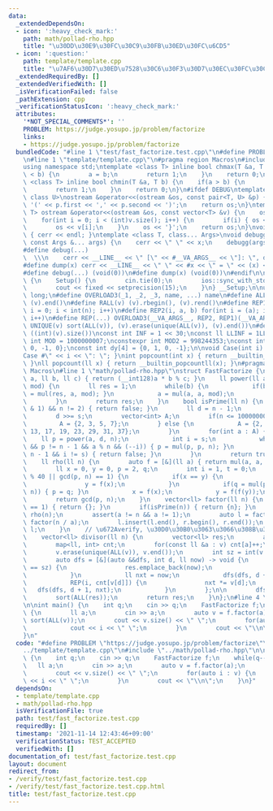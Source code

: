 ```yaml
---
data:
  _extendedDependsOn:
  - icon: ':heavy_check_mark:'
    path: math/pollad-rho.hpp
    title: "\u30DD\u30E9\u30FC\u30C9\u30FB\u30ED\u30FC\u6CD5"
  - icon: ':question:'
    path: template/template.cpp
    title: "\u7AF6\u30D7\u30ED\u7528\u30C6\u30F3\u30D7\u30EC\u30FC\u30C8"
  _extendedRequiredBy: []
  _extendedVerifiedWith: []
  _isVerificationFailed: false
  _pathExtension: cpp
  _verificationStatusIcon: ':heavy_check_mark:'
  attributes:
    '*NOT_SPECIAL_COMMENTS*': ''
    PROBLEM: https://judge.yosupo.jp/problem/factorize
    links:
    - https://judge.yosupo.jp/problem/factorize
  bundledCode: "#line 1 \"test/fast_factorize.test.cpp\"\n#define PROBLEM \"https://judge.yosupo.jp/problem/factorize\"\
    \n#line 1 \"template/template.cpp\"\n#pragma region Macros\n#include <bits/stdc++.h>\n\
    using namespace std;\ntemplate <class T> inline bool chmax(T &a, T b) {\n    if(a\
    \ < b) {\n        a = b;\n        return 1;\n    }\n    return 0;\n}\ntemplate\
    \ <class T> inline bool chmin(T &a, T b) {\n    if(a > b) {\n        a = b;\n\
    \        return 1;\n    }\n    return 0;\n}\n#ifdef DEBUG\ntemplate <class T,\
    \ class U>\nostream &operator<<(ostream &os, const pair<T, U> &p) {\n    os <<\
    \ '(' << p.first << ',' << p.second << ')';\n    return os;\n}\ntemplate <class\
    \ T> ostream &operator<<(ostream &os, const vector<T> &v) {\n    os << '{';\n\
    \    for(int i = 0; i < (int)v.size(); i++) {\n        if(i) { os << ','; }\n\
    \        os << v[i];\n    }\n    os << '}';\n    return os;\n}\nvoid debugg()\
    \ { cerr << endl; }\ntemplate <class T, class... Args>\nvoid debugg(const T &x,\
    \ const Args &... args) {\n    cerr << \" \" << x;\n    debugg(args...);\n}\n\
    #define debug(...)                                                           \
    \  \\\n    cerr << __LINE__ << \" [\" << #__VA_ARGS__ << \"]: \", debugg(__VA_ARGS__)\n\
    #define dump(x) cerr << __LINE__ << \" \" << #x << \" = \" << (x) << endl\n#else\n\
    #define debug(...) (void(0))\n#define dump(x) (void(0))\n#endif\n\nstruct Setup\
    \ {\n    Setup() {\n        cin.tie(0);\n        ios::sync_with_stdio(false);\n\
    \        cout << fixed << setprecision(15);\n    }\n} __Setup;\n\nusing ll = long\
    \ long;\n#define OVERLOAD3(_1, _2, _3, name, ...) name\n#define ALL(v) (v).begin(),\
    \ (v).end()\n#define RALL(v) (v).rbegin(), (v).rend()\n#define REP1(i, n) for(int\
    \ i = 0; i < int(n); i++)\n#define REP2(i, a, b) for(int i = (a); i < int(b);\
    \ i++)\n#define REP(...) OVERLOAD3(__VA_ARGS__, REP2, REP1)(__VA_ARGS__)\n#define\
    \ UNIQUE(v) sort(ALL(v)), (v).erase(unique(ALL(v)), (v).end())\n#define SZ(v)\
    \ ((int)(v).size())\nconst int INF = 1 << 30;\nconst ll LLINF = 1LL << 60;\nconstexpr\
    \ int MOD = 1000000007;\nconstexpr int MOD2 = 998244353;\nconst int dx[4] = {1,\
    \ 0, -1, 0};\nconst int dy[4] = {0, 1, 0, -1};\n\nvoid Case(int i) { cout << \"\
    Case #\" << i << \": \"; }\nint popcount(int x) { return __builtin_popcount(x);\
    \ }\nll popcount(ll x) { return __builtin_popcountll(x); }\n#pragma endregion\
    \ Macros\n#line 1 \"math/pollad-rho.hpp\"\nstruct FastFactorize {\n    ll mul(ll\
    \ a, ll b, ll c) { return (__int128)a * b % c; }\n    ll power(ll a, ll b, ll\
    \ mod) {\n        ll res = 1;\n        while(b) {\n            if(b & 1) { res\
    \ = mul(res, a, mod); }\n            a = mul(a, a, mod);\n            b >>= 1;\n\
    \        }\n        return res;\n    }\n    bool isPrime(ll n) {\n        if(!(n\
    \ & 1) && n != 2) { return false; }\n        ll d = n - 1;\n        int s = __builtin_ctzll(d);\n\
    \        d >>= s;\n        vector<int> A;\n        if(n <= 1000000000) {\n   \
    \         A = {2, 3, 5, 7};\n        } else {\n            A = {2, 3, 5, 7, 11,\
    \ 13, 17, 19, 23, 29, 31, 37};\n        }\n        for(int a : A) {\n        \
    \    ll p = power(a, d, n);\n            int i = s;\n            while(p != 1\
    \ && p != n - 1 && a % n && (--i)) { p = mul(p, p, n); }\n            if(p !=\
    \ n - 1 && i != s) { return false; }\n        }\n        return true;\n    }\n\
    \    ll rho(ll n) {\n        auto f = [&](ll a) { return mul(a, a, n) + 1; };\n\
    \        ll x = 0, y = 0, p = 2, q;\n        int i = 1, t = 0;\n        while((t++)\
    \ % 40 || gcd(p, n) == 1) {\n            if(x == y) {\n                x = ++i;\n\
    \                y = f(x);\n            }\n            if(q = mul(p, abs(y - x),\
    \ n)) { p = q; }\n            x = f(x);\n            y = f(f(y));\n        }\n\
    \        return gcd(p, n);\n    }\n    vector<ll> factor(ll n) {\n        if(n\
    \ == 1) { return {}; }\n        if(isPrime(n)) { return {n}; }\n        ll a =\
    \ rho(n);\n        assert(a != n && a != 1);\n        auto l = factor(a), r =\
    \ factor(n / a);\n        l.insert(l.end(), r.begin(), r.end());\n        return\
    \ l;\n    }\n    // \u672Averify, \u30D0\u30B0\u3063\u3066\u308B\u304B\u3082\n\
    \    vector<ll> divisor(ll n) {\n        vector<ll> res;\n        auto v = factor(n);\n\
    \        map<ll, int> cnt;\n        for(const ll &a : v) cnt[a]++;\n        sort(ALL(v));\n\
    \        v.erase(unique(ALL(v)), v.end());\n        int sz = int(v.size());\n\n\
    \        auto dfs = [&](auto &&dfs, int d, ll now) -> void {\n            if(d\
    \ == sz) {\n                res.emplace_back(now);\n                return;\n\
    \            }\n            ll nxt = now;\n            dfs(dfs, d + 1, nxt);\n\
    \            REP(i, cnt[v[d]]) {\n                nxt *= v[d];\n             \
    \   dfs(dfs, d + 1, nxt);\n            }\n        };\n\n        dfs(dfs, 0, 1);\n\
    \        sort(ALL(res));\n        return res;\n    }\n};\n#line 4 \"test/fast_factorize.test.cpp\"\
    \n\nint main() {\n    int q;\n    cin >> q;\n    FastFactorize f;\n    while(q--)\
    \ {\n        ll a;\n        cin >> a;\n        auto v = f.factor(a);\n       \
    \ sort(ALL(v));\n        cout << v.size() << \" \";\n        for(auto i : v) {\n\
    \            cout << i << \" \";\n        }\n        cout << \"\\n\";\n    }\n\
    }\n"
  code: "#define PROBLEM \"https://judge.yosupo.jp/problem/factorize\"\n#include \"\
    ../template/template.cpp\"\n#include \"../math/pollad-rho.hpp\"\n\nint main()\
    \ {\n    int q;\n    cin >> q;\n    FastFactorize f;\n    while(q--) {\n     \
    \   ll a;\n        cin >> a;\n        auto v = f.factor(a);\n        sort(ALL(v));\n\
    \        cout << v.size() << \" \";\n        for(auto i : v) {\n            cout\
    \ << i << \" \";\n        }\n        cout << \"\\n\";\n    }\n}"
  dependsOn:
  - template/template.cpp
  - math/pollad-rho.hpp
  isVerificationFile: true
  path: test/fast_factorize.test.cpp
  requiredBy: []
  timestamp: '2021-11-14 12:43:46+09:00'
  verificationStatus: TEST_ACCEPTED
  verifiedWith: []
documentation_of: test/fast_factorize.test.cpp
layout: document
redirect_from:
- /verify/test/fast_factorize.test.cpp
- /verify/test/fast_factorize.test.cpp.html
title: test/fast_factorize.test.cpp
---
```

